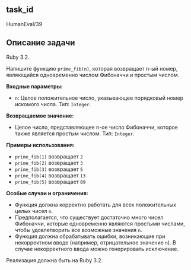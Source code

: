 ## task_id
HumanEval/39

## Описание задачи
Ruby 3.2.

Напишите функцию `prime_fib(n)`, которая возвращает n-ый номер, являющийся одновременно числом Фибоначчи и простым числом.

**Входные параметры:**

* `n`: Целое положительное число, указывающее порядковый номер искомого числа.  Тип: `Integer`.

**Возвращаемое значение:**

* Целое число, представляющее n-ое число Фибоначчи, которое также является простым числом. Тип: `Integer`.

**Примеры использования:**

* `prime_fib(1)` возвращает `2`
* `prime_fib(2)` возвращает `3`
* `prime_fib(3)` возвращает `5`
* `prime_fib(4)` возвращает `13`
* `prime_fib(5)` возвращает `89`

**Особые случаи и ограничения:**

* Функция должна корректно работать для всех положительных целых чисел `n`.
* Предполагается, что существует достаточно много чисел Фибоначчи, которые одновременно являются простыми числами, чтобы удовлетворить все возможные значения `n`.
*  Функция должна обрабатывать ошибки, возникающие при некорректном вводе (например, отрицательное значение `n`).  В случае некорректного ввода можно генерировать исключение.


Реализация должна быть на Ruby 3.2.

